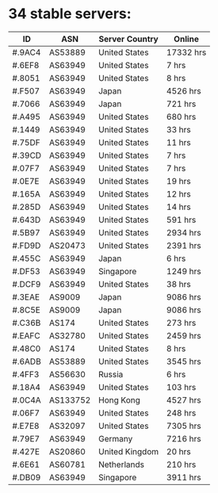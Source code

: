 # 34 stable servers:

| ID | ASN | Server Country | Online |
| ------ | ------ | ------ | ------ |
| #.9AC4 | AS53889 | United States | 17332 hrs |
| #.6EF8 | AS63949 | United States | 7 hrs |
| #.8051 | AS63949 | United States | 8 hrs |
| #.F507 | AS63949 | Japan | 4526 hrs |
| #.7066 | AS63949 | Japan | 721 hrs |
| #.A495 | AS63949 | United States | 680 hrs |
| #.1449 | AS63949 | United States | 33 hrs |
| #.75DF | AS63949 | United States | 11 hrs |
| #.39CD | AS63949 | United States | 7 hrs |
| #.07F7 | AS63949 | United States | 7 hrs |
| #.0E7E | AS63949 | United States | 19 hrs |
| #.165A | AS63949 | United States | 12 hrs |
| #.285D | AS63949 | United States | 14 hrs |
| #.643D | AS63949 | United States | 591 hrs |
| #.5B97 | AS63949 | United States | 2934 hrs |
| #.FD9D | AS20473 | United States | 2391 hrs |
| #.455C | AS63949 | Japan | 6 hrs |
| #.DF53 | AS63949 | Singapore | 1249 hrs |
| #.DCF9 | AS63949 | United States | 38 hrs |
| #.3EAE | AS9009 | Japan | 9086 hrs |
| #.8C5E | AS9009 | Japan | 9086 hrs |
| #.C36B | AS174 | United States | 273 hrs |
| #.EAFC | AS32780 | United States | 2459 hrs |
| #.48C0 | AS174 | United States | 8 hrs |
| #.6ADB | AS53889 | United States | 3545 hrs |
| #.4FF3 | AS56630 | Russia | 6 hrs |
| #.18A4 | AS63949 | United States | 103 hrs |
| #.0C4A | AS133752 | Hong Kong | 4527 hrs |
| #.06F7 | AS63949 | United States | 248 hrs |
| #.E7E8 | AS32097 | United States | 7305 hrs |
| #.79E7 | AS63949 | Germany | 7216 hrs |
| #.427E | AS20860 | United Kingdom | 20 hrs |
| #.6E61 | AS60781 | Netherlands | 210 hrs |
| #.DB09 | AS63949 | Singapore | 3911 hrs |

